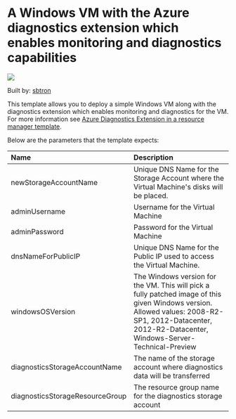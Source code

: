 # A Windows VM with the Azure diagnostics extension which enables monitoring and diagnostics capabilities 

<a href="https://portal.azure.com/#create/Microsoft.Template/uri/https%3A%2F%2Fraw.githubusercontent.com%2FAzure%2Fazure-quickstart-templates%2Fmaster%2F101-simple-windows-vm-monitoring-diagnostics%2Fazuredeploy.json" target="_blank">
    <img src="http://azuredeploy.net/deploybutton.png"/>
</a>

Built by: [sbtron](https://github.com/sbtron)

This template allows you to deploy a simple Windows VM along with the diagnostics extension which enables monitoring and diagnostics for the VM. For more information see [Azure Diagnostics Extension in a resource manager template](http://azure.microsoft.com/documentation/articles/virtual-machines-extensions-diagnostics-windows-template). 

Below are the parameters that the template expects: 

| Name   | Description    |
|:--- |:---|
| newStorageAccountName  | Unique DNS Name for the Storage Account where the Virtual Machine's disks will be placed. |
| adminUsername  | Username for the Virtual Machine  |
| adminPassword  | Password for the Virtual Machine  |
| dnsNameForPublicIP  | Unique DNS Name for the Public IP used to access the Virtual Machine. |
| windowsOSVersion  | The Windows version for the VM. This will pick a fully patched image of this given Windows version. Allowed values: 2008-R2-SP1, 2012-Datacenter, 2012-R2-Datacenter, Windows-Server-Technical-Preview |
| diagnosticsStorageAccountName  | The name of the storage account where diagnostics data will be transferred |
| diagnosticsStorageResourceGroup  | The resource group name for the diagnostics storage account |